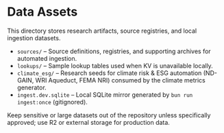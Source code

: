 # Data Assets

This directory stores research artifacts, source registries, and local ingestion datasets.

- `sources/` – Source definitions, registries, and supporting archives for automated ingestion.
- `lookups/` – Sample lookup tables used when KV is unavailable locally.
- `climate_esg/` – Research seeds for climate risk & ESG automation (ND-GAIN, WRI Aqueduct, FEMA NRI) consumed by the climate metrics generator.
- `ingest.dev.sqlite` – Local SQLite mirror generated by `bun run ingest:once` (gitignored).

Keep sensitive or large datasets out of the repository unless specifically approved; use R2 or external storage for production data.

